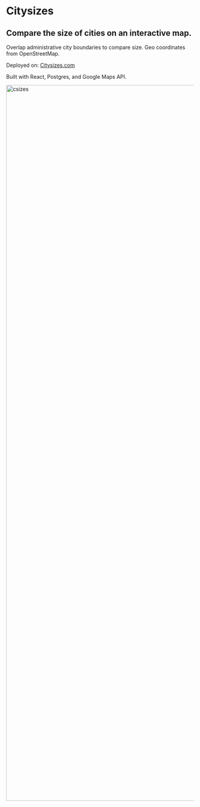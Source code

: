 # Citysizes
## Compare the size of cities on an interactive map.

Overlap administrative city boundaries to compare size.
Geo coordinates from OpenStreetMap.

Deployed on: [Citysizes.com](https://www.citysizes.com)

Built with React, Postgres, and Google Maps API.

<img width="1920" alt="csizes" src="https://github.com/alexandruakkol/city_sizes/assets/96371551/47e0b367-13bd-4ca9-bfb3-e6349618b436">
